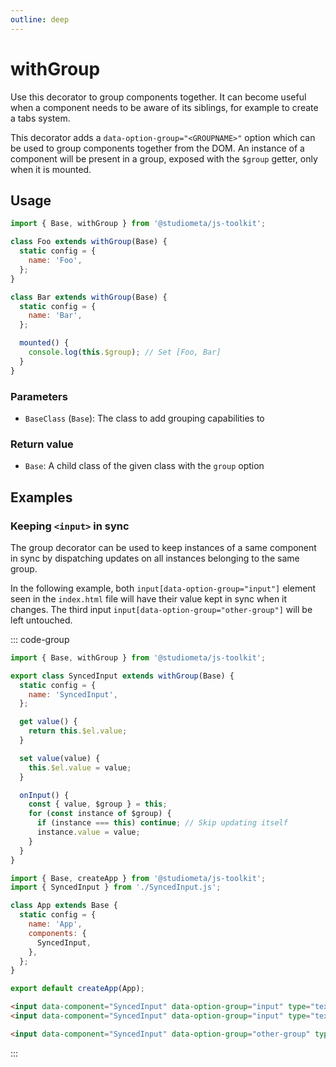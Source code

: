 ```yaml
---
outline: deep
---
```


# withGroup

Use this decorator to group components together. It can become useful when a component needs to be aware of its siblings, for example to create a tabs system.

This decorator adds a `data-option-group="<GROUPNAME>"` option which can be used to group components together from the DOM. An instance of a component will be present in a group, exposed with the `$group` getter, only when it is mounted.

## Usage

```js {3,9,15} twoslash
import { Base, withGroup } from '@studiometa/js-toolkit';

class Foo extends withGroup(Base) {
  static config = {
    name: 'Foo',
  };
}

class Bar extends withGroup(Base) {
  static config = {
    name: 'Bar',
  };

  mounted() {
    console.log(this.$group); // Set [Foo, Bar]
  }
}
```

### Parameters

- `BaseClass` (`Base`): The class to add grouping capabilities to

### Return value

- `Base`: A child class of the given class with the `group` option

## Examples

### Keeping `<input>` in sync

The group decorator can be used to keep instances of a same component in sync by dispatching updates on all instances belonging to the same group.

In the following example, both `input[data-option-group="input"]` element seen in the `index.html` file will have their value kept in sync when it changes. The third input `input[data-option-group="other-group"]` will be left untouched.

::: code-group

```js {3,18-21} twoslash [Input.js]
import { Base, withGroup } from '@studiometa/js-toolkit';

export class SyncedInput extends withGroup(Base) {
  static config = {
    name: 'SyncedInput',
  };

  get value() {
    return this.$el.value;
  }

  set value(value) {
    this.$el.value = value;
  }

  onInput() {
    const { value, $group } = this;
    for (const instance of $group) {
      if (instance === this) continue; // Skip updating itself
      instance.value = value;
    }
  }
}
```

```js twoslash [app.js]
import { Base, createApp } from '@studiometa/js-toolkit';
import { SyncedInput } from './SyncedInput.js';

class App extends Base {
  static config = {
    name: 'App',
    components: {
      SyncedInput,
    },
  };
}

export default createApp(App);
```

```html [index.html]
<input data-component="SyncedInput" data-option-group="input" type="text" />
<input data-component="SyncedInput" data-option-group="input" type="text" />

<input data-component="SyncedInput" data-option-group="other-group" type="text" />
```

:::
